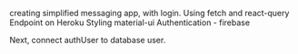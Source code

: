 creating simplified messaging app, with login.
Using fetch and react-query
Endpoint on Heroku
Styling material-ui
Authentication - firebase

Next, connect authUser to database user.
